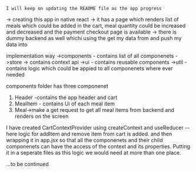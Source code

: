 `I will keep on updating the README file as the app progress`

-> creating this app in native react
-> it has a page which renders list of meals which could be added in the cart, meal quantity could be increased and decreased and the payment checkout page is available
-> there is dummy backend as well whichi using the get my data from and push my data into

implementation way
->components - contains list of all componenets
->store -> contains context api
->ui - contains reusable components
->util - contains logic which could be appied to all componenets where ever needed

components folder has three componenet
1) Header -contains the app header and cart
2) MealItem - contains Ui of each meal item
3) Meal->make a get request to get all meal items from backend and renders on the screen


I have created CartContextProvider using createContext and useReducer 
--here logic for addItem and remove item from cart is added. and then wrapping it in app.jsx so that all the componenets and their child componenets can have the access of the context 
and its properties. Putting it in a seperate files as this logic we would need at more than one place.


...to be continued

   
